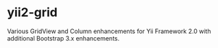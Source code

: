 yii2-grid
=========

Various GridView and Column enhancements for Yii Framework 2.0 with additional Bootstrap 3.x enhancements.
